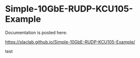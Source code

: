# Simple-10GbE-RUDP-KCU105-Example

Documentation is posted here:

https://slaclab.github.io/Simple-10GbE-RUDP-KCU105-Example/

test
